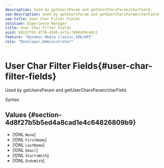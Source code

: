 ```yaml
---
description: Used by getUsersParam and getUserCharsParam/charField.
seo-description: Used by getUsersParam and getUserCharsParam/charField.
seo-title: User Char Filter Fields
solution: Experience Manager
title: User Char Filter Fields
uuid: b8137f42-d7f6-4545-ac7a-7d94a59c40c3
feature: "Dynamic Media Classic,SDK/API"
role: "Developer,Administrator"
---
```


# User Char Filter Fields{#user-char-filter-fields}

Used by getUsersParam and getUserCharsParam/charField.

 Syntax 

## Values {#section-4d8f27b5b5ed4a8cad1e4c64826809b9}

* [!DNL `None`] 
* [!DNL `FirstName`] 
* [!DNL `LastName`] 
* [!DNL `Email`] 
* [!DNL `StartsWith`] 
* [!DNL `EndsWith`]

